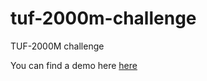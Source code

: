 # tuf-2000m-challenge
TUF-2000M challenge

You can find a demo here <a href="http://tuf-2000mchallenge20170626034832.azurewebsites.net/" target="_blank">here</a>
